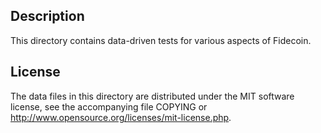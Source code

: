 Description
------------

This directory contains data-driven tests for various aspects of Fidecoin.

License
--------

The data files in this directory are distributed under the MIT software
license, see the accompanying file COPYING or
http://www.opensource.org/licenses/mit-license.php.

